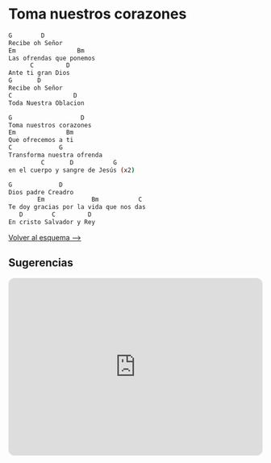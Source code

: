 # Toma nuestros corazones

```bash hl_lines="13-19"
G        D
Recibe oh Señor
Em                 Bm
Las ofrendas que ponemos
      C         D
Ante ti gran Dios
G       D
Recibe oh Señor
C                 D
Toda Nuestra Oblacion

G                   D
Toma nuestros corazones
Em              Bm
Que ofrecemos a ti
C             G
Transforma nuestra ofrenda
         C       D           G
en el cuerpo y sangre de Jesús (x2)

G             D
Dios padre Creadro
        Em             Bm           C
Te doy gracias por la vida que nos das
   D        C         D
En cristo Salvador y Rey

```

[Volver al esquema -->](../index.md)

## Sugerencias

<iframe style="border-radius:12px" src="https://open.spotify.com/embed/track/41ZASgnqzy7qLbgUJVTFuZ?utm_source=generator" width="100%" height="352" frameBorder="0" allowfullscreen="" allow="autoplay; clipboard-write; encrypted-media; fullscreen; picture-in-picture" loading="lazy"></iframe>
